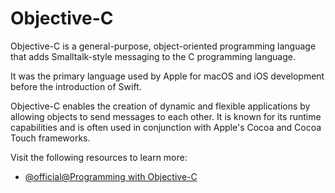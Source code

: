 # Objective-C

Objective-C is a general-purpose, object-oriented programming language that adds Smalltalk-style messaging to the C programming language.

It was the primary language used by Apple for macOS and iOS development before the introduction of Swift. 

Objective-C enables the creation of dynamic and flexible applications by allowing objects to send messages to each other. It is known for its runtime capabilities and is often used in conjunction with Apple's Cocoa and Cocoa Touch frameworks.

Visit the following resources to learn more:

- [@official@Programming with Objective-C](https://developer.apple.com/library/archive/documentation/Cocoa/Conceptual/ProgrammingWithObjectiveC/Introduction/Introduction.html#//apple_ref/doc/uid/TP40011210)